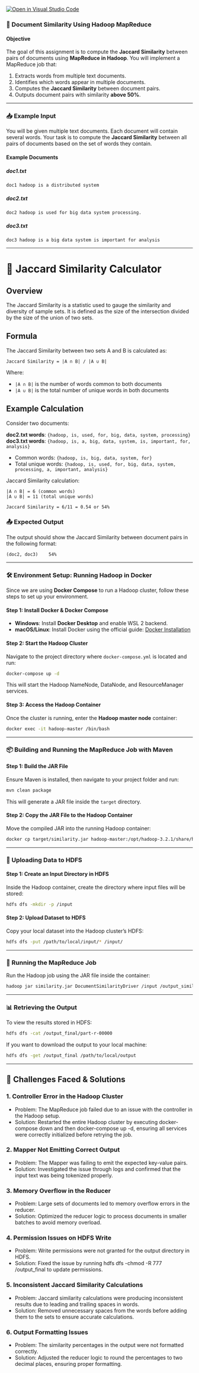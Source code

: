[![Open in Visual Studio Code](https://classroom.github.com/assets/open-in-vscode-2e0aaae1b6195c2367325f4f02e2d04e9abb55f0b24a779b69b11b9e10269abc.svg)](https://classroom.github.com/online_ide?assignment_repo_id=18214763&assignment_repo_type=AssignmentRepo)
### **📌 Document Similarity Using Hadoop MapReduce**  

#### **Objective**  
The goal of this assignment is to compute the **Jaccard Similarity** between pairs of documents using **MapReduce in Hadoop**. You will implement a MapReduce job that:  
1. Extracts words from multiple text documents.  
2. Identifies which words appear in multiple documents.  
3. Computes the **Jaccard Similarity** between document pairs.  
4. Outputs document pairs with similarity **above 50%**.  

---

### **📥 Example Input**  

You will be given multiple text documents. Each document will contain several words. Your task is to compute the **Jaccard Similarity** between all pairs of documents based on the set of words they contain.  

#### **Example Documents**  

##### **doc1.txt**  
```
doc1 hadoop is a distributed system
```

##### **doc2.txt**  
```
doc2 hadoop is used for big data system processing.
```

##### **doc3.txt**  
```
doc3 hadoop is a big data system is important for analysis
```

---

# 📏 Jaccard Similarity Calculator

## Overview

The Jaccard Similarity is a statistic used to gauge the similarity and diversity of sample sets. It is defined as the size of the intersection divided by the size of the union of two sets.

## Formula

The Jaccard Similarity between two sets A and B is calculated as:

```
Jaccard Similarity = |A ∩ B| / |A ∪ B|
```

Where:
- `|A ∩ B|` is the number of words common to both documents
- `|A ∪ B|` is the total number of unique words in both documents

## Example Calculation

Consider two documents:
 
**doc2.txt words**: `{hadoop, is, used, for, big, data, system, processing}`
**doc3.txt words**: `{hadoop, is, a, big, data, system, is, important, for, analysis}`

- Common words: `{hadoop, is, big, data, system, for}`
- Total unique words: `{hadoop, is, used, for, big, data, system, processing, a, important, analysis}`

Jaccard Similarity calculation:
```
|A ∩ B| = 6 (common words)
|A ∪ B| = 11 (total unique words)

Jaccard Similarity = 6/11 = 0.54 or 54%
```

### **📤 Expected Output**  

The output should show the Jaccard Similarity between document pairs in the following format:  
```
(doc2, doc3)	54% 
```

---

### **🛠 Environment Setup: Running Hadoop in Docker**  

Since we are using **Docker Compose** to run a Hadoop cluster, follow these steps to set up your environment.  

#### **Step 1: Install Docker & Docker Compose**  
- **Windows**: Install **Docker Desktop** and enable WSL 2 backend.  
- **macOS/Linux**: Install Docker using the official guide: [Docker Installation](https://docs.docker.com/get-docker/)  

#### **Step 2: Start the Hadoop Cluster**  
Navigate to the project directory where `docker-compose.yml` is located and run:  
```sh
docker-compose up -d
```  
This will start the Hadoop NameNode, DataNode, and ResourceManager services.  

#### **Step 3: Access the Hadoop Container**  
Once the cluster is running, enter the **Hadoop master node** container:  
```sh
docker exec -it hadoop-master /bin/bash
```

---

### **📦 Building and Running the MapReduce Job with Maven**  

#### **Step 1: Build the JAR File**  
Ensure Maven is installed, then navigate to your project folder and run:  
```sh
mvn clean package
```  
This will generate a JAR file inside the `target` directory.  

#### **Step 2: Copy the JAR File to the Hadoop Container**  
Move the compiled JAR into the running Hadoop container:  
```sh
docker cp target/similarity.jar hadoop-master:/opt/hadoop-3.2.1/share/hadoop/mapreduce/similarity.jar
```

---

### **📂 Uploading Data to HDFS**  

#### **Step 1: Create an Input Directory in HDFS**  
Inside the Hadoop container, create the directory where input files will be stored:  
```sh
hdfs dfs -mkdir -p /input
```

#### **Step 2: Upload Dataset to HDFS**  
Copy your local dataset into the Hadoop cluster’s HDFS:  
```sh
hdfs dfs -put /path/to/local/input/* /input/
```

---

### **🚀 Running the MapReduce Job**  

Run the Hadoop job using the JAR file inside the container:  
```sh
hadoop jar similarity.jar DocumentSimilarityDriver /input /output_similarity /output_final
```

---

### **📊 Retrieving the Output**  

To view the results stored in HDFS:  
```sh
hdfs dfs -cat /output_final/part-r-00000
```

If you want to download the output to your local machine:  
```sh
hdfs dfs -get /output_final /path/to/local/output
```
---


## 🚧 Challenges Faced & Solutions

### 1. Controller Error in the Hadoop Cluster
- Problem: The MapReduce job failed due to an issue with the controller in the Hadoop setup.
- Solution: Restarted the entire Hadoop cluster by executing docker-compose down and then docker-compose up -d, ensuring all services were correctly initialized 
  before retrying the job.

### 2. Mapper Not Emitting Correct Output
- Problem: The Mapper was failing to emit the expected key-value pairs.
- Solution: Investigated the issue through logs and confirmed that the input text was being tokenized properly.

### 3. Memory Overflow in the Reducer
- Problem: Large sets of documents led to memory overflow errors in the reducer.
- Solution: Optimized the reducer logic to process documents in smaller batches to avoid memory overload.

### 4. Permission Issues on HDFS Write
- Problem: Write permissions were not granted for the output directory in HDFS.
- Solution: Fixed the issue by running hdfs dfs -chmod -R 777 /output_final to update permissions.

### 5. Inconsistent Jaccard Similarity Calculations
- Problem: Jaccard similarity calculations were producing inconsistent results due to leading and trailing spaces in words.
- Solution: Removed unnecessary spaces from the words before adding them to the sets to ensure accurate calculations.

### 6. Output Formatting Issues
- Problem: The similarity percentages in the output were not formatted correctly.
- Solution: Adjusted the reducer logic to round the percentages to two decimal places, ensuring proper formatting.
